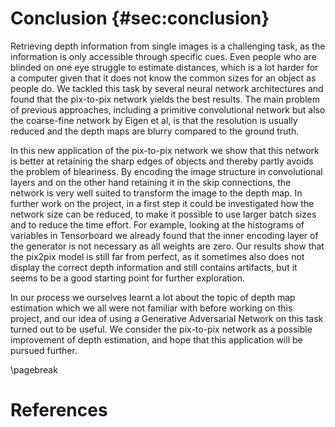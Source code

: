 # Conclusion  {#sec:conclusion}

Retrieving depth information from single images is a challenging task, as the information is only accessible through specific cues. Even people who are blinded on one eye struggle to estimate distances, which is a lot harder for a computer given that it does not know the common sizes for an object as people do. We tackled this task by several neural network architectures and found that the pix-to-pix network yields the best results. The main problem of previous approaches, including a primitive convolutional network but also the coarse-fine network by Eigen et al, is that the resolution is usually reduced and the depth maps are blurry compared to the ground truth.

In this new application of the pix-to-pix network we show that this network is better at retaining the sharp edges of objects and thereby partly avoids the problem of bleariness. By encoding the image structure in convolutional layers and on the other hand retaining it in the skip connections, the network is very well suited to transform the image to the depth map. In further work on the project, in a first step it could be investigated how the network size can be reduced, to make it possible to use larger batch sizes and to reduce the time effort. For example, looking at the histograms of variables in Tensorboard we already found that the inner encoding layer of the generator is not necessary as all weights are zero. Our results show that the pix2pix model is still far from perfect, as it sometimes also does not display the correct depth information and still contains artifacts, but it seems to be a good starting point for further exploration.

In our process we ourselves learnt a lot about the topic of depth map estimation which we all were not familiar with before working on this project, and our idea of using a Generative Adversarial Network on this task turned out to be useful. We consider the pix-to-pix network as a possible improvement of depth estimation, and hope that this application will be pursued further.


\pagebreak


# References

<!-- references will be automatically inserted here -->
